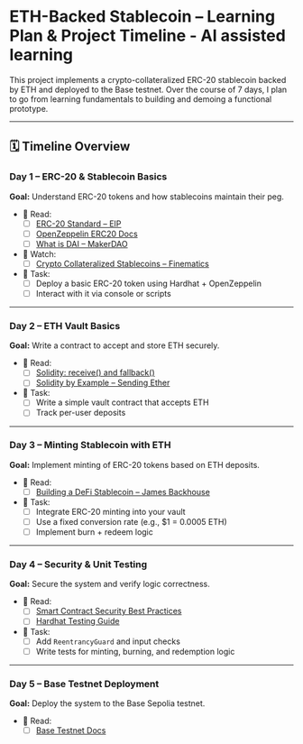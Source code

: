 # ETH-Backed Stablecoin – Learning Plan & Project Timeline - **AI assisted learning**

This project implements a crypto-collateralized ERC-20 stablecoin backed by ETH and deployed to the Base testnet. Over the course of 7 days, I plan to go from learning fundamentals to building and demoing a functional prototype.

---

## 🗓️ Timeline Overview

### **Day 1 – ERC-20 & Stablecoin Basics**
**Goal:** Understand ERC-20 tokens and how stablecoins maintain their peg.

- 📖 Read:
  - [ ] [ERC-20 Standard – EIP](https://eips.ethereum.org/EIPS/eip-20)
  - [ ] [OpenZeppelin ERC20 Docs](https://docs.openzeppelin.com/contracts/5.x/api/token/erc20)
  - [ ] [What is DAI – MakerDAO](https://makerdao.com/en/learn/what-is-dai/)

- 🎥 Watch:
  - [ ] [Crypto Collateralized Stablecoins – Finematics](https://www.youtube.com/watch?v=qcucK5gPEPM)

- 🧪 Task:
  - [ ] Deploy a basic ERC-20 token using Hardhat + OpenZeppelin
  - [ ] Interact with it via console or scripts

---

### **Day 2 – ETH Vault Basics**
**Goal:** Write a contract to accept and store ETH securely.

- 📖 Read:
  - [ ] [Solidity: receive() and fallback()](https://docs.soliditylang.org/en/latest/contracts.html#receive-ether-function)
  - [ ] [Solidity by Example – Sending Ether](https://solidity-by-example.org/sending-ether/)

- 🧪 Task:
  - [ ] Write a simple vault contract that accepts ETH
  - [ ] Track per-user deposits

---

### **Day 3 – Minting Stablecoin with ETH**
**Goal:** Implement minting of ERC-20 tokens based on ETH deposits.

- 📖 Read:
  - [ ] [Building a DeFi Stablecoin – James Backhouse](https://jamesbachini.com/defi-stablecoin/)

- 🧪 Task:
  - [ ] Integrate ERC-20 minting into your vault
  - [ ] Use a fixed conversion rate (e.g., $1 = 0.0005 ETH)
  - [ ] Implement burn + redeem logic

---

### **Day 4 – Security & Unit Testing**
**Goal:** Secure the system and verify logic correctness.

- 📖 Read:
  - [ ] [Smart Contract Security Best Practices](https://consensys.github.io/smart-contract-best-practices/)
  - [ ] [Hardhat Testing Guide](https://hardhat.org/tutorial/testing-contracts)

- 🧪 Task:
  - [ ] Add `ReentrancyGuard` and input checks
  - [ ] Write tests for minting, burning, and redemption logic

---

### **Day 5 – Base Testnet Deployment**
**Goal:** Deploy the system to the Base Sepolia testnet.

- 📖 Read:
  - [ ] [Base Testnet Docs](https://docs.base.org/tools/dep)
